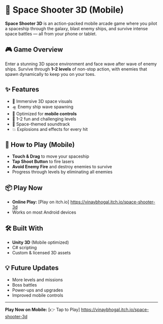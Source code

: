 # 🚀 Space Shooter 3D (Mobile)

**Space Shooter 3D** is an action-packed mobile arcade game where you pilot a spaceship through the galaxy, blast enemy ships, and survive intense space battles — all from your phone or tablet.

## 🎮 Game Overview
Enter a stunning 3D space environment and face wave after wave of enemy ships. Survive through **1–2 levels** of non-stop action, with enemies that spawn dynamically to keep you on your toes.

## ✨ Features
- 🌌 Immersive 3D space visuals
- 🛸 Enemy ship wave spawning
- 📱 Optimized for **mobile controls**
- 🎯 1–2 fun and challenging levels
- 🎵 Space-themed soundtrack
- 💥 Explosions and effects for every hit

## 📱 How to Play (Mobile)
- **Touch & Drag** to move your spaceship  
- **Tap Shoot Button** to fire lasers  
- **Avoid Enemy Fire** and destroy enemies to survive  
- Progress through levels by eliminating all enemies  


## 📦 Play Now
- **Online Play:** [Play on itch.io]  https://vinaybhogal.itch.io/space-shooter-3d
- Works on most Android devices 

## 🛠️ Built With
- **Unity 3D** (Mobile optimized)
- C# scripting
- Custom & licensed 3D assets

## 💡 Future Updates
- More levels and missions
- Boss battles
- Power-ups and upgrades
- Improved mobile controls

---
**Play Now on Mobile:** [👉 Tap to Play] https://vinaybhogal.itch.io/space-shooter-3d